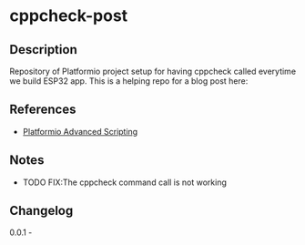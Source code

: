 # cppcheck-post

## Description

Repository of Platformio project setup for having cppcheck called everytime we build ESP32 app. This is a helping repo for a blog post here: <link>

## References

- [Platformio Advanced Scripting](https://docs.platformio.org/en/latest/projectconf/advanced_scripting.html#advanced-scripting)


## Notes

- TODO FIX:The cppcheck command call is not working 

## Changelog

0.0.1 - 